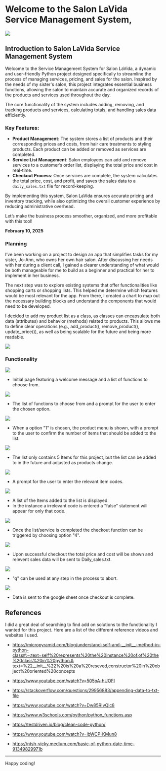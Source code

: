 # Welcome to the Salon LaVida Service Management System, #

<img src="./assets/mockup.png">

## Introduction to Salon LaVida Service Management System

Welcome to the Service Management System for Salon LaVida, a dynamic and user-friendly Python project designed specifically to streamline the process of managing services, pricing, and sales for the salon. Inspired by the needs of my sister's salon, this project integrates essential business functions, allowing the salon to maintain accurate and organized records of the products and services used throughout the day.

The core functionality of the system includes adding, removing, and tracking products and services, calculating totals, and handling sales data efficiently.

### Key Features:
- **Product Management**: The system stores a list of products and their corresponding prices and costs, from hair care treatments to styling products. Each product can be added or                        removed as services are completed.
- **Service List Management**: Salon employees can add and remove services to a customer’s order list, displaying the total price and cost in real-time.
- **Checkout Process**: Once services are complete, the system calculates the total price, cost, and profit, and saves the sales data to a `daily_sales.txt` file for record-keeping.


By implementing this system, Salon LaVida ensures accurate pricing and
inventory tracking, while also optimizing the overall customer experience
by reducing administrative overhead.

Let’s make the business process smoother, organized, and more profitable
with this tool!

 **February 10, 2025**
### Planning

I’ve been working on a project to design an app that simplifies tasks for my sister, Jo-Ann, who owns her own hair salon. After discussing her needs with her during a client call, I gained a clearer understanding of what would be both manageable for me to build as a beginner and practical for her to implement in her business.

The next step was to explore existing systems that offer functionalities like shopping carts or shopping lists. This helped me determine which features would be most relevant for the app. From there, I created a chart to map out the necessary building blocks and understand the components that would need to be developed.

I decided to add my product list as a class, as classes can encapsulate both data (attributes) and behavior (methods) related to products. This allows me to define clear operations (e.g., add_product(), remove_product(), update_price()), as well as being scalable for the future and being more readable.


<img src="./assets/lucid_chart.png">


### Functionality

<img src="./assets/initial_page.png">

- Initial page featuring a welcome message and a list of functions to choose from.

<img src="./assets/function_menu.png">

- The list of functions to choose from and a prompt for the user to enter the chosen option.

<img src="./assets/product_menu.png">

- When a option "1" is chosen, the product menu is shown, with a prompt to the user to
confirm the number of items that should be added to the list.

<img src="./assets/choose_total_menu_items_to_add.png">

- The list only contains 5 Items for this project, but the list can be
added to in the future and adjusted as products change.

<img src="./assets/enter_product_codes_to_add.png">

- A prompt for the user to enter the relevant item codes.

<img src="./assets/list_items_added.png">

- A list of the Items added to the list is displayed.
- In the instance a irrelevant code is entered a "false" statement will appear for only that code.

<img src="./assets/checkout_after_service_completed.png">

- Once the list/service is completed the checkout function can be triggered by choosing option "4".

<img src="./assets/total_cos_total_price_basket_reset.png">

- Upon successful checkout the total price and cost will be shown and relevent sales data will be sent to Daily_sales.txt.

<img src="./assets/q_for_quit.png">

- "q" can be used at any step in the process to abort.

<img src="./assets/googlesheet.png">

- Data is sent to the google sheet once checkout is complete.


## References

I did a great deal of searching to find add on solutions to the functionality I wanted for this project. Here are a list of the different reference videos and websites I used.

- https://micropyramid.com/blog/understand-self-and-__init__-method-in-python-class#:~:text=self%20represents%20the%20instance%20of,of%20the%20class%20in%20python.&     text=%22__init__%22%20is%20a%20reseved,constructor%20in%20object%20oriented%20concepts

- https://www.youtube.com/watch?v=505pA-hUOFI

- https://stackoverflow.com/questions/29956883/appending-data-to-txt-file

- https://www.youtube.com/watch?v=Dw85RIvQlc8


- https://www.w3schools.com/python/python_functions.asp

- https://testdriven.io/blog/clean-code-python/

- https://www.youtube.com/watch?v=lbWCP-KMun8

- https://ntsh-vicky.medium.com/basic-of-python-date-time-91349829971b

---

Happy coding!
